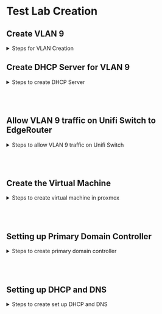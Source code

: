 # Test Lab Creation

## Create VLAN 9

<details>
<summary> Steps for VLAN Creation </summary>

1. 
![alt text](images/edgemax1.png)

2.
![alt text](images/edgemax2.png)

Since I may later set up a VPC for site to site routing I picked something that falls in the 10.0.0.0/8 range of private ipv4 addresses. I picked 10.50.0.0/16 to give to the lab's "corporate" network. This gives us an IP range of 10.50.0.1 - 10.50.255.254

My format will be 10.50.[SITEID][VLAN].[DEVICEIP] and we could reserve the top end of the range for any simple single /24 vlan sites. This would give us the possibility of having 20+ sites with ten total /24 vlans each.


| Site | Site ID| Usable IP Range |
|----------|----------|----------|
| Cloud| 0 | 10.50.0.1-10.50.9.254|
| Lab 1| 1 | 10.50.10.1-10.50.19.254|
| Lab 2| 2 | 10.50.20.1-10.50.29.254|


I wanted to pick something unique and not too broad to avoid routing conflict with VPN Users from their home ISP router / hotel / business that may be giving clients a 10.0.0.0/8 private ipv4 address. 

Since I'm already using VLAN 1 on this router, I'll start the lab using VLAN 9 (10.50.19.0/24) for the Server VLAN. I would normally have a VLAN for vmhost / physical management as well but I'm using this vmhost for other personal projects.


<br>
<br>
<br>
</details>

## Create DHCP Server for VLAN 9

<details>

<summary>Steps to create DHCP Server</summary>

![alt text](images/edgemax3.png)

I will later replace this with Windows DHCP Role.
</details>
<br>
<br>
<br>

## Allow VLAN 9 traffic on Unifi Switch to EdgeRouter

<details>
<summary> Steps to allow VLAN 9 traffic on Unifi Switch </summary>

![alt text](images/unifi1.png)

![alt text](images/unifi2.png)

I also added vlan 9 tagged traffic to the allow list on the switchport profiel assigned to the servers switch ports.
<br>
<br>
<br>

## Upload Microsoft Windows Server 2022 Eval to ProxMox vmhost
![alt text](images/vmhost1.png)
</details>
<br>
<br>
<br>

## Create the Virtual Machine
<details>
<summary> Steps to create virtual machine in proxmox </summary>

![alt text](images/vmhost2.png)
![alt text](images/vmhost3.png)
![alt text](images/vmhost4.png)
![alt text](images/vmhost5.png)
![alt text](images/vmhost6.png)
![alt text](images/vmhost7.png)
![alt text](images/vmhost8.png)

Server 2022 is installed. If you use VirtIO SCSI controller (best performance) the windows installer will not initially see your virtual hard disk.

You need to download and upload the virtio-win.iso to proxmox, shutdown the VM and add a second virtual cd drive and mount the virtio-win.iso. Boot up the VM and load drivers during custom install. The INFs are located in the amd64\2k22

https://pve.proxmox.com/wiki/Windows_VirtIO_Drivers

https://fedorapeople.org/groups/virt/virtio-win/direct-downloads/stable-virtio/virtio-win.iso


![alt text](images/vmhost9.png)

I'll also install the whole virtIO suite after windows is updated and turn this into a clone and create full clones for any windows server I need.

![alt text](images/vmhost10.png)

</details>
<br>
<br>
<br>

## Setting up Primary Domain Controller
<details>
<summary>Steps to create primary domain controller</summary>
![alt text](images/dc01.png)

![alt text](images/dc02.png)

![alt text](images/dc03.png)

![alt text](images/dc04.png)


Save that DSRM password somewhere special!
![alt text](images/dc05.png)

![alt text](images/dc06.png)

![alt text](images/dc07.png)

</details>


<br>
<br>
<br>

## Setting up DHCP and DNS
<details>

<summary>Steps to create set up DHCP and DNS</summary>
<br>
Create all the DHCP Scopes, setting router to [scope range].1 and dns to domain controller 10.50.19.10

![alt text](images/dhcp01.png)

Disable DHCP server for VLAN 9 on EdgeMax Router

![alt text](images/dhcp02.png)

In order for DHCP to properly dynamically update DNS We need to Authorize the server and configure credentials.

First Authorize

![alt text](images/dhcp03.png)

Create Service Accounts (I can use dhcp2.service for a fail-over server later)

![alt text](images/dhcp04.png)

Create Service Account permissions to DNS Server

![alt text](images/dhcp05.png)

Create Forwarders for DNS lookups beyond the domain controller (I am experimenting with malware and content blocking cloudflare dns servers)

![alt text](images/dhcp06.png)

On the DHCP Server right click IPv4 and choose properties, on the advanced tab there is an option for DNS update credentials, add the service accounts

![alt text](images/dhcp07.png)

![alt text](images/dhcp08.png)

Now when we requset a new IP on the second Windows server, we will see DHCP is working and adding records to DNS Forward and Reverse Zones

New IP Acquired

![alt text](images/dhcp09.png)

DHCP server is showing the lease

![alt text](images/dhcp10.png)

DNS Server is showing the A Record

![alt text](images/dhcp11.png)

DNS Server is showing the PTR record

![alt text](images/dhcp12.png)

</details>


<br>
<br>
<br>
